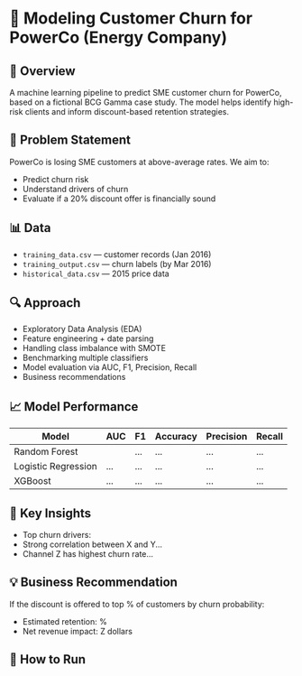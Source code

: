 # 🔌 Modeling Customer Churn for PowerCo (Energy Company)

## 📘 Overview
A machine learning pipeline to predict SME customer churn for PowerCo, based on a fictional BCG Gamma case study. The model helps identify high-risk clients and inform discount-based retention strategies.

## 🧠 Problem Statement
PowerCo is losing SME customers at above-average rates. We aim to:
- Predict churn risk
- Understand drivers of churn
- Evaluate if a 20% discount offer is financially sound

## 📊 Data
- `training_data.csv` — customer records (Jan 2016)
- `training_output.csv` — churn labels (by Mar 2016)
- `historical_data.csv` — 2015 price data

## 🔍 Approach
- Exploratory Data Analysis (EDA)
- Feature engineering + date parsing
- Handling class imbalance with SMOTE
- Benchmarking multiple classifiers
- Model evaluation via AUC, F1, Precision, Recall
- Business recommendations

## 📈 Model Performance
| Model               | AUC   | F1   | Accuracy | Precision | Recall |
|---------------------|-------|------|----------|-----------|--------|
| Random Forest       |       | ...  | ...      | ...       | ...    |
| Logistic Regression | ...   | ...  | ...      | ...       | ...    |
| XGBoost             | ...   | ...  | ...      | ...       | ...    |

## 🎯 Key Insights
- Top churn drivers: 
- Strong correlation between X and Y...
- Channel Z has highest churn rate...

## 💡 Business Recommendation
If the discount is offered to top % of customers by churn probability:
- Estimated retention: %
- Net revenue impact: Z dollars

## 🧪 How to Run
